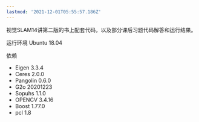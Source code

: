 ```yaml
---
lastmod: '2021-12-01T05:55:57.186Z'
---
```


视觉SLAM14讲第二版的书上配套代码，以及部分课后习题代码解答和运行结果。

运行环境 Ubuntu 18.04

依赖

- Eigen 3.3.4
- Ceres 2.0.0
- Pangolin 0.6.0
- G2o 20201223
- Sopuhs 1.1.0
- OPENCV 3.4.16
- Boost  1.77.0
- pcl 1.8
